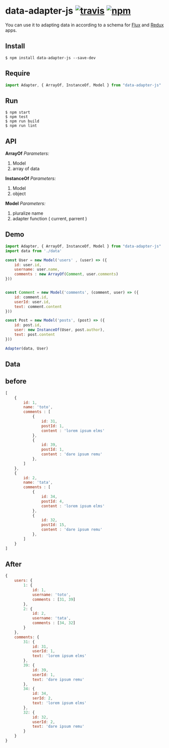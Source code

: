 # data-adapter-js [![travis](https://travis-ci.org/alexandre-garrec/data-adapter.svg)](https://travis-ci.org/alexandre-garrec/data-adapter) [![npm](https://img.shields.io/npm/v/data-adapter-js.svg?style=flat-square)](https://www.npmjs.com/package/data-adapter-js)

You can use it to adapting data in according to a schema for [Flux](https://facebook.github.io/flux) and [Redux](http://rackt.github.io/redux) apps.  

## Install

```console
$ npm install data-adapter-js --save-dev
```

## Require

```javascript
import Adapter, { ArrayOf, InstanceOf, Model } from "data-adapter-js"
```

## Run
```console
$ npm start
$ npm test
$ npm run build
$ npm run lint
```


## API

**ArrayOf**
*Parameters:*

 1. Model
 2. array of data
 
**InstanceOf**
*Parameters:*

 1. Model
 2. object
 
 
**Model**
*Parameters:*

 1. pluralize name
 2. adapter function ( current, parrent )



## Demo


```javascript
import Adapter, { ArrayOf, InstanceOf, Model } from "data-adapter-js"
import data from './data'

const User = new Model('users' , (user) => ({
	id: user.id,
	username: user.name,
	comments : new ArrayOf(Comment, user.comments)
}))


const Comment = new Model('comments', (comment, user) => ({
	id: comment.id,
	userId: user.id,
	text: comment.content
}))

const Post = new Model('posts', (post) => ({
	id: post.id,
	user: new InstanceOf(User, post.author),
	text: post.content
}))

Adapter(data, User)
```

## Data 

before
---
```javascript
[
	{
		id: 1,
		name: 'toto',
		comments : [
			{
				id: 31,
				postId: 1,
				content : 'lorem ipsum elms'
			},
			{
				id: 39,
				postId: 1,
				content : 'dare ipsum remu'
			},
		]
	},
	{
		id: 2,
		name: 'tata',
		comments : [ 
			{
				id: 34,
				postId: 4,
				content : 'lorem ipsum elms'
			},
			{
				id: 32,
				postId: 15,
				content : 'dare ipsum remu'
			},
		]
	}
]
```

After 
---
```javascript
{ 
	users: {
		1: {
			id: 1,
			username: 'toto',
			comments : [31, 39] 
		},
		2: {
			id: 2,
			username: 'tata',
			comments : [34, 32] 
		} 
	},
	comments: {
		31: { 
			id: 31,
			userId: 1,
			text: 'lorem ipsum elms' 
		},
		39: { 
			id: 39,
			userId: 1,
			text: 'dare ipsum remu' 
		},
		34: { 
			id: 34,
			serId: 2,
			text: 'lorem ipsum elms' 
		},
		32: { 
			id: 32,
			userId: 2,
			text: 'dare ipsum remu' 
		}
	}
}
```